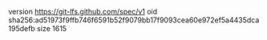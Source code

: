 version https://git-lfs.github.com/spec/v1
oid sha256:ad51973f9ffb746f6591b52f9079bb17f9093cea60e972ef5a4435dca195defb
size 1615
